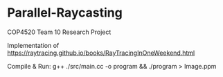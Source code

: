 # Parallel-Raycasting
COP4520 Team 10 Research Project

Implementation of https://raytracing.github.io/books/RayTracingInOneWeekend.html

Compile & Run: g++ ./src/main.cc -o program && ./program > Image.ppm

